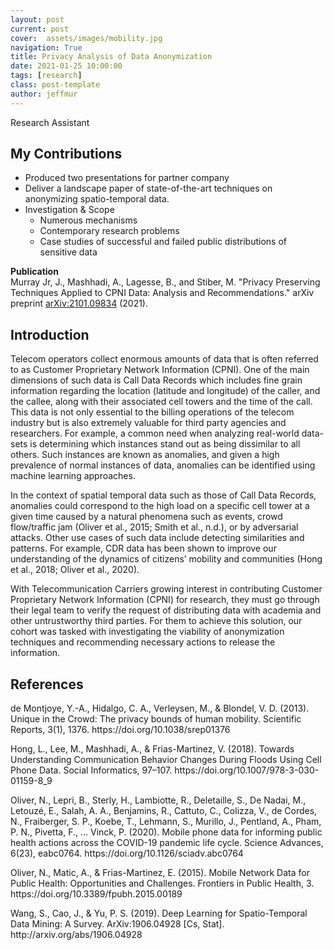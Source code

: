 ```yaml
---
layout: post
current: post
cover:  assets/images/mobility.jpg
navigation: True
title: Privacy Analysis of Data Anonymization
date: 2021-01-25 10:00:00
tags: [research]
class: post-template
author: jeffmur
---
```

Research Assistant

## My Contributions
- Produced two presentations for partner company
- Deliver a landscape paper of state-of-the-art techniques on anonymizing spatio-temporal data. 
- Investigation & Scope
    - Numerous mechanisms
    - Contemporary research problems
    - Case studies of successful and failed public distributions of sensitive data
    
**Publication** <br>
Murray Jr, J., Mashhadi, A., Lagesse, B., and Stiber, M. "Privacy Preserving Techniques Applied to CPNI Data: Analysis and Recommendations." arXiv preprint [arXiv:2101.09834](https://arxiv.org/abs/2101.09834) (2021). 

## Introduction
Telecom operators collect enormous amounts of data that is often referred to as Customer Proprietary Network Information (CPNI). One of the main dimensions of such data is Call Data Records which includes fine grain information regarding the location (latitude and longitude) of the caller, and the callee, along with their associated cell towers and the time of the call. This data is not only essential to the billing operations of the telecom industry but is also extremely valuable for third party agencies and researchers. For example, a common need when analyzing real-world data-sets is determining which instances stand out as being dissimilar to all others. Such instances are known as anomalies, and given a high prevalence of normal instances of data, anomalies can be identified using machine learning approaches. 

In the context of spatial temporal data such as those of Call Data Records, anomalies could correspond to the high load on a specific cell tower at a given time  caused by a natural phenomena such as  events, crowd flow/traffic jam (Oliver et al., 2015; Smith et al., n.d.), or by adversarial attacks.  Other use cases of such data include detecting similarities and patterns. For example, CDR data has been shown to improve our understanding of the dynamics of citizens’ mobility and communities (Hong et al., 2018; Oliver et al., 2020). 

With Telecommunication Carriers growing interest in contributing Customer Proprietary Network Information (CPNI) for research, they must go through their legal team to verify the request of distributing data with academia and other untrustworthy third parties. For them to achieve this solution, our cohort was tasked with investigating the viability of anonymization techniques and recommending necessary actions to release the information. 

## References
<p>de Montjoye, Y.-A., Hidalgo, C. A., Verleysen, M., & Blondel, V. D. (2013). Unique in the Crowd: The privacy bounds of human mobility. Scientific Reports, 3(1), 1376. https://doi.org/10.1038/srep01376

<p>Hong, L., Lee, M., Mashhadi, A., & Frias-Martinez, V. (2018). Towards Understanding Communication Behavior Changes During Floods Using Cell Phone Data. Social Informatics, 97–107. https://doi.org/10.1007/978-3-030-01159-8_9

<p>Oliver, N., Lepri, B., Sterly, H., Lambiotte, R., Deletaille, S., De Nadai, M., Letouzé, E., Salah, A. A., Benjamins, R., Cattuto, C., Colizza, V., de Cordes, N., Fraiberger, S. P., Koebe, T., Lehmann, S., Murillo, J., Pentland, A., Pham, P. N., Pivetta, F., … Vinck, P. (2020). Mobile phone data for informing public health actions across the COVID-19 pandemic life cycle. Science Advances, 6(23), eabc0764. https://doi.org/10.1126/sciadv.abc0764

<p>Oliver, N., Matic, A., & Frias-Martinez, E. (2015). Mobile Network Data for Public Health: Opportunities and Challenges. Frontiers in Public Health, 3. https://doi.org/10.3389/fpubh.2015.00189

<p>Wang, S., Cao, J., & Yu, P. S. (2019). Deep Learning for Spatio-Temporal Data Mining: A Survey. ArXiv:1906.04928 [Cs, Stat]. http://arxiv.org/abs/1906.04928
